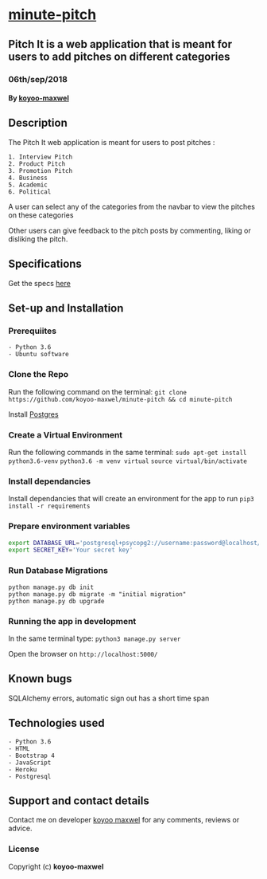 # [minute-pitch](https://minute-pitch.herokuapp.com/)
## Pitch It is a web application that is meant for users to add pitches on different  categories
### 06th/sep/2018
#### By **[koyoo-maxwel](https://github.com/koyoo-maxwel/)**

## Description
The Pitch It web application is meant for users to post pitches :

    1. Interview Pitch
    2. Product Pitch
    3. Promotion Pitch
    4. Business
    5. Academic
    6. Political
  
A user can select any of the categories from the navbar to view the pitches on these categories

Other users can give feedback to the pitch posts by commenting, liking or disliking the pitch. 


## Specifications
Get the specs [here]()

## Set-up and Installation

### Prerequiites
    - Python 3.6
    - Ubuntu software

### Clone the Repo
Run the following command on the terminal:
`git clone https://github.com/koyoo-maxwel/minute-pitch && cd minute-pitch`

Install [Postgres](https://www.postgresql.org/download/)

### Create a Virtual Environment
Run the following commands in the same terminal:
`sudo apt-get install python3.6-venv`
`python3.6 -m venv virtual`
`source virtual/bin/activate`

### Install dependancies
Install dependancies that will create an environment for the app to run
`pip3 install -r requirements`

### Prepare environment variables
```bash
export DATABASE_URL='postgresql+psycopg2://username:password@localhost/pitchit'
export SECRET_KEY='Your secret key'
```

### Run Database Migrations
```
python manage.py db init
python manage.py db migrate -m "initial migration"
python manage.py db upgrade
```

### Running the app in development
In the same terminal type:
`python3 manage.py server`

Open the browser on `http://localhost:5000/`

## Known bugs
SQLAlchemy errors, automatic sign out has a short time span

## Technologies used
    - Python 3.6
    - HTML
    - Bootstrap 4
    - JavaScript
    - Heroku
    - Postgresql

## Support and contact details
Contact me on developer [koyoo maxwel](maxwell@juantechno.com) for any comments, reviews or advice.

### License
Copyright (c) **koyoo-maxwel**